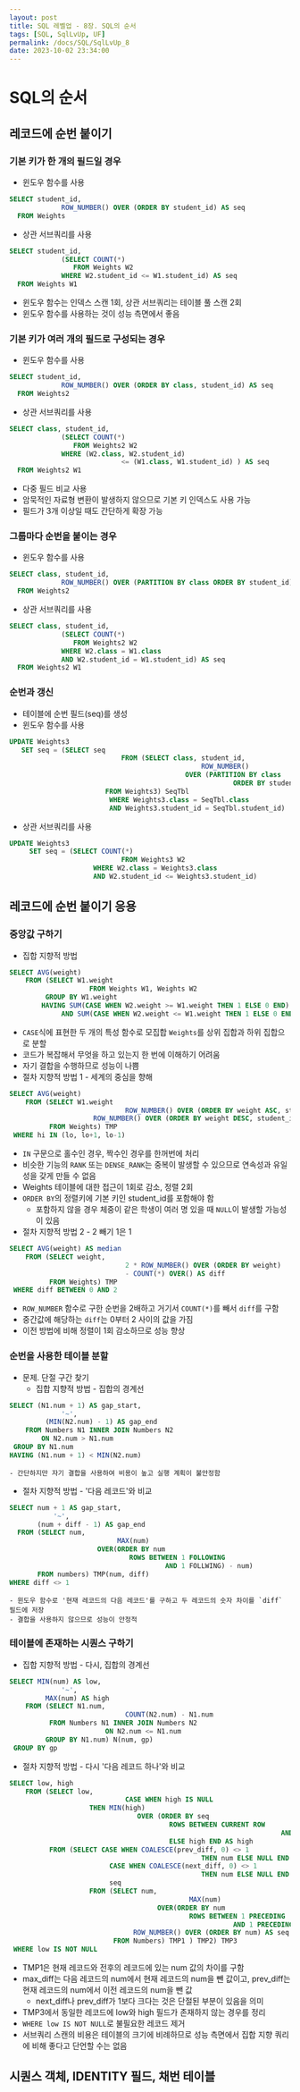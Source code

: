 ```yaml
---
layout: post
title: SQL 레벨업 - 8장. SQL의 순서
tags: [SQL, SqlLvUp, UF]
permalink: /docs/SQL/SqlLvUp_8
date: 2023-10-02 23:34:00
---
```

# SQL의 순서
## 레코드에 순번 붙이기
### 기본 키가 한 개의 필드일 경우
- 윈도우 함수를 사용
```sql
SELECT student_id,
			 ROW_NUMBER() OVER (ORDER BY student_id) AS seq
  FROM Weights
```

- 상관 서브쿼리를 사용
```sql
SELECT student_id,
			 (SELECT COUNT(*)
    			FROM Weights W2
     		 WHERE W2.student_id <= W1.student_id) AS seq
  FROM Weights W1
```
  - 윈도우 함수는 인덱스 스캔 1회, 상관 서브쿼리는 테이블 풀 스캔 2회
  - 윈도우 함수를 사용하는 것이 성능 측면에서 좋음
### 기본 키가 여러 개의 필드로 구성되는 경우
- 윈도우 함수를 사용
```sql
SELECT student_id,
			 ROW_NUMBER() OVER (ORDER BY class, student_id) AS seq
  FROM Weights2
```

- 상관 서브쿼리를 사용
```sql
SELECT class, student_id,
			 (SELECT COUNT(*)
    			FROM Weights2 W2
     		 WHERE (W2.class, W2.student_id)
        					<= (W1.class, W1.student_id) ) AS seq
  FROM Weights2 W1
```
  - 다중 필드 비교 사용
  - 암묵적인 자료형 변환이 발생하지 않으므로 기본 키 인덱스도 사용 가능
  - 필드가 3개 이상일 때도 간단하게 확장 가능
### 그룹마다 순번을 붙이는 경우
- 윈도우 함수를 사용
```sql
SELECT class, student_id,
			 ROW_NUMBER() OVER (PARTITION BY class ORDER BY student_id) AS seq
  FROM Weights2
```

- 상관 서브쿼리를 사용
```sql
SELECT class, student_id,
			 (SELECT COUNT(*)
    			FROM Weights2 W2
     		 WHERE W2.class = W1.class
        	 AND W2.student_id = W1.student_id) AS seq
  FROM Weights2 W1
```
  ### 순번과 갱신
  - 테이블에 순번 필드(seq)를 생성
  - 윈도우 함수를 사용
```sql
UPDATE Weights3
   SET seq = (SELECT seq
   							FROM (SELECT class, student_id,
          										ROW_NUMBER() 
                    						OVER (PARTITION BY class
                          								ORDER BY student_id) AS seq)
                        FROM Weights3) SeqTbl			 
  						 WHERE Weights3.class = SeqTbl.class
         				 AND Weights3.student_id = SeqTbl.student_id)
```

- 상관 서브쿼리를 사용
```sql
UPDATE Weights3
	 SET seq = (SELECT COUNT(*)
  							FROM Weights3 W2
         			 WHERE W2.class = Weights3.class
             		 AND W2.student_id <= Weights3.student_id)
```
## 레코드에 순번 붙이기 응용
### 중앙값 구하기
- 집합 지향적 방법
```sql
SELECT AVG(weight)
	FROM (SELECT W1.weight
 					FROM Weights W1, Weights W2
      	 GROUP BY W1.weight
        HAVING SUM(CASE WHEN W2.weight >= W1.weight THEN 1 ELSE 0 END) >= COOUNT(*) /2
        	 AND SUM(CASE WHEN W2.weight <= W1.weight THEN 1 ELSE 0 END) >= COOUNT(*) /2) TMP
```
  -  `CASE`식에 표현한 두 개의 특성 함수로 모집합 `Weights`를 상위 집합과 하위 집합으로 분할
  -  코드가 복잡해서 무엇을 하고 있는지 한 번에 이해하기 어려움
  -  자기 결합을 수행하므로 성능이 나쁨
-  절차 지향적 방법 1 - 세계의 중심을 향해
```sql
SELECT AVG(weight)
	FROM (SELECT W1.weight
 							 ROW_NUMBER() OVER (ORDER BY weight ASC, student_id ASC) hi,
         			 ROW_NUMBER() OVER (ORDER BY weight DESC, student_id DESC) lo,
          FROM Weights) TMP
 WHERE hi IN (lo, lo+1, lo-1)
```
  - `IN` 구문으로 홀수인 경우, 짝수인 경우를 한꺼번에 처리
  - 비슷한 기능의 `RANK` 또는 `DENSE_RANK`는 중복이 발생할 수 있으므로 연속성과 유일성을 갖게 만들 수 없음
  - Weights 테이블에 대한 접근이 1회로 감소, 정렬 2회
  - `ORDER BY`의 정렬키에 기본 키인 student_id를 포함해야 함
    - 포함하지 않을 경우 체중이 같은 학생이 여러 명 있을 때 `NULL`이 발생할 가능성이 있음
- 절차 지향적 방법 2 - 2 빼기 1은 1
```sql
SELECT AVG(weight) AS median
	FROM (SELECT weight,
 							 2 * ROW_NUMBER() OVER (ORDER BY weight)
         			 		 - COUNT(*) OVER() AS diff
          FROM Weights) TMP
 WHERE diff BETWEEN 0 AND 2
```
  - `ROW_NUMBER` 함수로 구한 순번을 2배하고 거기서 `COUNT(*)`를 빼서 `diff`를 구함
  - 중간값에 해당하는 `diff`는 0부터 2 사이의 값을 가짐
  - 이전 방법에 비해 정렬이 1회 감소하므로 성능 향상
### 순번을 사용한 테이블 분할
- 문제. 단절 구간 찾기
  - 집합 지향적 방법 - 집합의 경계선
```sql
SELECT (N1.num + 1) AS gap_start,
			 '~',
    	 (MIN(N2.num) - 1) AS gap_end
	FROM Numbers N1 INNER JOIN Numbers N2
 		ON N2.num > N1.num
 GROUP BY N1.num
HAVING (N1.num + 1) < MIN(N2.num)
```
    - 간단하지만 자기 결합을 사용하여 비용이 높고 실행 계획이 불안정함
  - 절차 지향적 방법 - '다음 레코드'와 비교
  ```sql
SELECT num + 1 AS gap_start,
			 '~',
    	 (num + diff - 1) AS gap_end
	FROM (SELECT num,
 							 MAX(num)
         				OVER(ORDER BY num
             					ROWS BETWEEN 1 FOLLOWING
                  						 AND 1 FOLLWING) - num)
         FROM numbers) TMP(num, diff)
 WHERE diff <> 1
```
    - 윈도우 함수로 '현재 레코드의 다음 레코드'를 구하고 두 레코드의 숫자 차이를 `diff` 필드에 저장
    - 결합을 사용하지 않으므로 성능이 안정적

### 테이블에 존재하는 시퀀스 구하기
- 집합 지향적 방법 - 다시, 집합의 경계선
```sql
SELECT MIN(num) AS low,
			 '~',
    	 MAX(num) AS high
	FROM (SELECT N1.num,
 							 COUNT(N2.num) - N1.num
          FROM Numbers N1 INNER JOIN Numbers N2
 						ON N2.num <= N1.num
      	 GROUP BY N1.num) N(num, gp)
 GROUP BY gp
```
- 절차 지향적 방법 - 다시 '다음 레코드 하나'와 비교
```sql
SELECT low, high
	FROM (SELECT low,
 							 CASE WHEN high IS NULL
                    THEN MIN(high)
                    			OVER (ORDER BY seq
                       					ROWS BETWEEN CURRENT ROW
                            										AND UNBOUNDED FOLLOWING)
 							 			ELSE high END AS high
      	  FROM (SELECT CASE WHEN COALESCE(prev_diff, 0) <> 1
         										THEN num ELSE NULL END AS low,
                   		 CASE WHEN COALESCE(next_diff, 0) <> 1
         										THEN num ELSE NULL END AS high,
                   		 seq
                	FROM (SELECT num,
                 							 MAX(num)
                         			 OVER(ORDER BY num
                             				 ROWS BETWEEN 1 PRECEDING
                                  						AND 1 PRECEDING) AS prev_diff,
                               ROW_NUMBER() OVER (ORDER BY num) AS seq
                          FROM Numbers) TMP1 ) TMP2) TMP3
 WHERE low IS NOT NULL
```
  - TMP1은 현재 레코드와 전후의 레코드에 있는 num 값의 차이를 구함
  - max_diff는 다음 레코드의 num에서 현재 레코드의 num을 뺀 값이고, prev_diff는 현재 레코드의 num에서 이전 레코드의 num을 뺀 값
    - next_diff나 prev_diff가 1보다 크다는 것은 단절된 부분이 있음을 의미
  - TMP3에서 동일한 레코드에 low와 high 필드가 존재하지 않는 경우를 정리
  - `WHERE low IS NOT NULL`로 불필요한 레코드 제거
  - 서브쿼리 스캔의 비용은 테이블의 크기에 비례하므로 성능 측면에서 집합 지향 쿼리에 비해 좋다고 단언할 수는 없음
## 시퀀스 객체, IDENTITY 필드, 채번 테이블